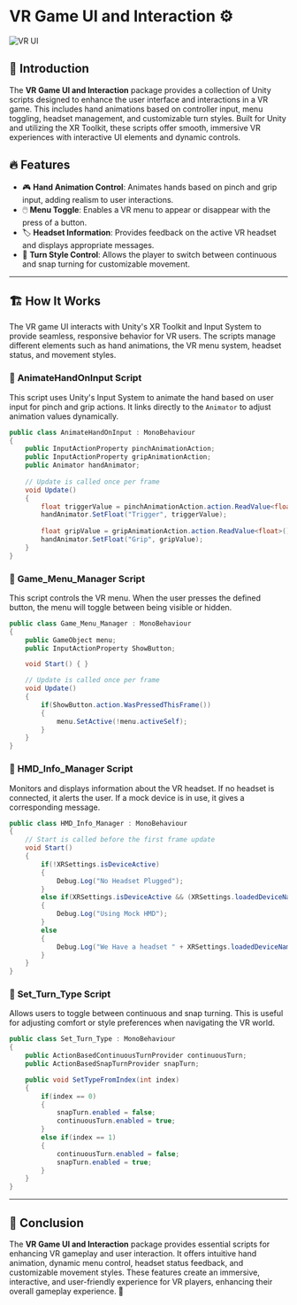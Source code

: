 # VR Game UI and Interaction ⚙️

![VR UI](https://user-images.githubusercontent.com/62818241/210204905-1791e5da-d0ec-4245-94c5-aaed6fba5d09.PNG)

## 📌 Introduction
The **VR Game UI and Interaction** package provides a collection of Unity scripts designed to enhance the user interface and interactions in a VR game. This includes hand animations based on controller input, menu toggling, headset management, and customizable turn styles. Built for Unity and utilizing the XR Toolkit, these scripts offer smooth, immersive VR experiences with interactive UI elements and dynamic controls.

## 🔥 Features
- 🎮 **Hand Animation Control**: Animates hands based on pinch and grip input, adding realism to user interactions.
- 🖱️ **Menu Toggle**: Enables a VR menu to appear or disappear with the press of a button.
- 🏷️ **Headset Information**: Provides feedback on the active VR headset and displays appropriate messages.
- 🔄 **Turn Style Control**: Allows the player to switch between continuous and snap turning for customizable movement.

---

## 🏗️ How It Works
The VR game UI interacts with Unity's XR Toolkit and Input System to provide seamless, responsive behavior for VR users. The scripts manage different elements such as hand animations, the VR menu system, headset status, and movement styles.

### 📌 **AnimateHandOnInput Script**
This script uses Unity's Input System to animate the hand based on user input for pinch and grip actions. It links directly to the `Animator` to adjust animation values dynamically.

```csharp
public class AnimateHandOnInput : MonoBehaviour
{
    public InputActionProperty pinchAnimationAction;
    public InputActionProperty gripAnimationAction;
    public Animator handAnimator;
    
    // Update is called once per frame
    void Update()
    {
        float triggerValue = pinchAnimationAction.action.ReadValue<float>();
        handAnimator.SetFloat("Trigger", triggerValue);
        
        float gripValue = gripAnimationAction.action.ReadValue<float>();
        handAnimator.SetFloat("Grip", gripValue);
    }
}
```

### 📌 **Game_Menu_Manager Script**
This script controls the VR menu. When the user presses the defined button, the menu will toggle between being visible or hidden.

```csharp
public class Game_Menu_Manager : MonoBehaviour
{
    public GameObject menu;
    public InputActionProperty ShowButton;

    void Start() { }

    // Update is called once per frame
    void Update()
    {
        if(ShowButton.action.WasPressedThisFrame())
        {
            menu.SetActive(!menu.activeSelf);
        }
    }
}
```

### 📌 **HMD_Info_Manager Script**
Monitors and displays information about the VR headset. If no headset is connected, it alerts the user. If a mock device is in use, it gives a corresponding message.

```csharp
public class HMD_Info_Manager : MonoBehaviour
{
    // Start is called before the first frame update
    void Start()
    {
        if(!XRSettings.isDeviceActive)
        {
            Debug.Log("No Headset Plugged");
        }
        else if(XRSettings.isDeviceActive && (XRSettings.loadedDeviceName == "Mock HMD" || XRSettings.loadedDeviceName == "MockMDDisplay"))
        {
            Debug.Log("Using Mock HMD");
        }
        else
        {
            Debug.Log("We Have a headset " + XRSettings.loadedDeviceName);
        }
    }
}
```

### 📌 **Set_Turn_Type Script**
Allows users to toggle between continuous and snap turning. This is useful for adjusting comfort or style preferences when navigating the VR world.

```csharp
public class Set_Turn_Type : MonoBehaviour
{
    public ActionBasedContinuousTurnProvider continuousTurn;
    public ActionBasedSnapTurnProvider snapTurn;

    public void SetTypeFromIndex(int index)
    {
        if(index == 0)
        {
            snapTurn.enabled = false;
            continuousTurn.enabled = true;
        }
        else if(index == 1)
        {
            continuousTurn.enabled = false;
            snapTurn.enabled = true;
        }
    }
}
```

---

## 🎯 Conclusion
The **VR Game UI and Interaction** package provides essential scripts for enhancing VR gameplay and user interaction. It offers intuitive hand animation, dynamic menu control, headset status feedback, and customizable movement styles. These features create an immersive, interactive, and user-friendly experience for VR players, enhancing their overall gameplay experience. 🌟
